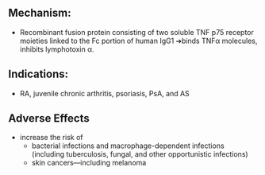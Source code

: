 ## Mechanism: 
- Recombinant fusion protein consisting of two soluble TNF p75 receptor moieties linked to the Fc portion of human IgG1 ➔binds TNFα molecules, inhibits lymphotoxin α. 
## Indications: 
- RA, juvenile chronic arthritis, psoriasis, PsA, and AS
## Adverse Effects
- increase the risk of 
	- bacterial infections and macrophage-dependent infections (including tuberculosis, fungal, and other opportunistic infections) 
	- skin cancers—including melanoma